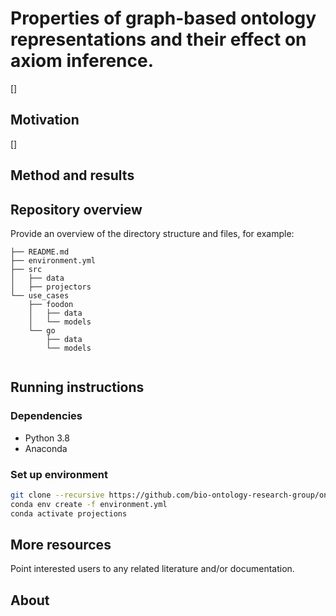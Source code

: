 # Properties of graph-based ontology representations and their effect on axiom inference.

[]


## Motivation

[]


## Method and results
	
## Repository overview

Provide an overview of the directory structure and files, for example:

```
├── README.md
├── environment.yml
├── src
│   ├── data
│   ├── projectors
└── use_cases
    ├── foodon
    │   ├── data
    │   └── models
    └── go
        ├── data
        └── models
 
```

## Running instructions

### Dependencies
- Python 3.8
- Anaconda

### Set up environment

```bash
git clone --recursive https://github.com/bio-ontology-research-group/ontology_projections.git
conda env create -f environment.yml
conda activate projections
```


## More resources

Point interested users to any related literature and/or documentation.


## About


